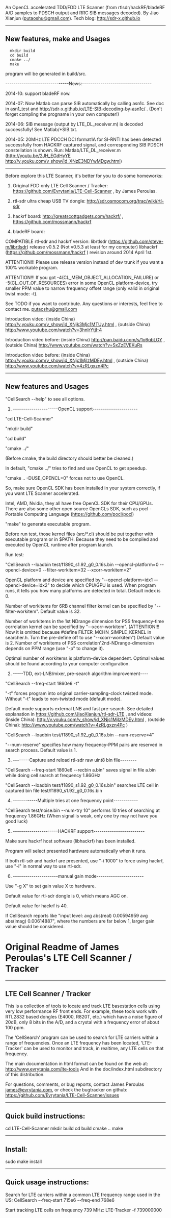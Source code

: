 An OpenCL accelerated TDD/FDD LTE Scanner (from rtlsdr/hackRF/bladeRF A/D samples to PDSCH output and RRC SIB messages decoded). By Jiao Xianjun (putaoshu@gmail.com). Tech blog: http://sdr-x.github.io

----------------------------------------------------------------------
New features, make and Usages
----------------------------------------------------------------------

      mkdir build
      cd build
      cmake ../
      make

program will be generated in build/src.

-------------------------------News:----------------------------------

2014-10: support bladeRF now.

2014-07: Now Matlab can parse SIB automatically by calling asn1c. See doc in asn1_test and http://sdr-x.github.io/LTE-SIB-decoding-by-asn1c/ . (Don't forget compling the progname in your own computer!)

2014-06: SIB message (output by LTE_DL_receiver.m) is decoded successfully! See Matlab/*SIB.txt.

2014-05: 20MHz LTE PDCCH DCI format1A for SI-RNTI has been detected successfully from HACKRF captured signal, and corresponding SIB PDSCH constellation is shown. Run: Matlab/LTE_DL_receiver.m
 (http://youtu.be/2JH_EGdHyYE  http://v.youku.com/v_show/id_XNzE3NDYwMDgw.html)

----------------------------------------------------------------------

Before explore this LTE Scanner, it's better for you to do some homeworks:

1. Original FDD only LTE Cell Scanner / Tracker: https://github.com/Evrytania/LTE-Cell-Scanner , by James Peroulas.

2. rtl-sdr ultra cheap USB TV dongle: http://sdr.osmocom.org/trac/wiki/rtl-sdr

3. hackrf board: http://greatscottgadgets.com/hackrf/ , https://github.com/mossmann/hackrf

4. bladeRF board: 

COMPATIBLE rtl-sdr and hackrf version:
librtlsdr (https://github.com/steve-m/librtlsdr) release v0.5.2 (Not v0.5.3 at least for my computer)
libhackrf (https://github.com/mossmann/hackrf  ) revision around 2014 April 1st.

ATTENTION!!! Please use release version instead of dev trunk if you want a 100% workable program.

ATTENTION!!! If you got -4(CL_MEM_OBJECT_ALLOCATION_FAILURE) or -5(CL_OUT_OF_RESOURCES) error in some OpenCL platform-device, try smaller PPM value to narrow frequency offset range (only valid in original twist mode: -t).

See TODO if you want to contribute. Any questions or interests, feel free to contact me. putaoshu@gmail.com

Introduction video: (inside China) http://v.youku.com/v_show/id_XNjk3Mjc1MTUy.html ,
(outside China) http://www.youtube.com/watch?v=3hnlrYtjI-4

Introduction video before: (inside China) http://pan.baidu.com/s/1o6qbLGY ,
(outside China) http://www.youtube.com/watch?v=SxZzEVEKuRs

Introduction video before: (inside China) http://v.youku.com/v_show/id_XNjc1MjIzMDEy.html ,
(outside China) http://www.youtube.com/watch?v=4zRLgxzn4Pc

----------------------------------------------------------------------
New features and Usages
----------------------------------------------------------------------

"CellSearch --help" to see all options.

1. ----------------------OpenCL support----------------------

"cd LTE-Cell-Scanner"

"mkdir build"

"cd build"

"cmake ../"

(Before cmake, the build directory should better be cleaned.)

In default, "cmake ../" tries to find and use OpenCL to get speedup.

"cmake .. -DUSE_OPENCL=0" forces not to use OpenCL.

So, make sure OpenCL SDK has been installed in your system correctly, if you want LTE Scanner accelerated.

Intel, AMD, Nvidia, they all have free OpenCL SDK for their CPU/GPUs. There are also some other open source OpenCLs SDK,
such as pocl - Portable Computing Language (https://github.com/pocl/pocl)

"make" to generate executable program.

Before run test, those kernel files (src/*.cl) should be put together with executable program or in $PATH.
Because they need to be compiled and executed by OpenCL runtime after program launch.

Run test:

"CellSearch --loadbin test/f1890_s1.92_g0_0.16s.bin --opencl-platform=0 --opencl-device=0 --filter-workitem=32 --xcorr-workitem=2"

OpenCL platform and device are specified by "--opencl-platform=idx1 --opencl-device=idx2" to decide which CPU/GPU is used.
When program runs, it tells you how many platforms are detected in total. Default index is 0.

Number of workitems for 6RB channel filter kernel can be specified by "--filter-workitem". Default value is 32.

Number of workitems in the 1st NDrange dimension for PSS frequency-time correlation kernel can be specified by "--xcorr-workitem".
(ATTENTION!!! Now it is omitted because #define FILTER_MCHN_SIMPLE_KERNEL in searcher.h. Turn the pre-define off to use "--xcorr-workitem")
Default value is 2. Number of workitems of PSS correlation'2nd-NDrange-dimension depends on PPM range (use "-p" to change it).

Optimal number of workitems is platform-device dependent. Optimal values should be found according to your computer configuration.

2. -----TDD, ext-LNB/mixer, pre-search algorithm improvement----

"CellSearch --freq-start 1860e6 -t"

"-t" forces program into original carrier-sampling-clock twisted mode. Without "-t" leads to non-twisted mode (default mode).

Default mode supports external LNB and fast pre-search.
See detailed explanation in https://github.com/JiaoXianjun/rtl-sdr-LTE , and videos: (inside China): http://v.youku.com/v_show/id_XNjc1MjIzMDEy.html ,
 (outside China): http://www.youtube.com/watch?v=4zRLgxzn4Pc )

"CellSearch --loadbin test/f1890_s1.92_g0_0.16s.bin --num-reserve=4"

"--num-reserve" specifies how many frequency-PPM pairs are reserved in search process. Default value is 1.

3. --------Capture and reload rtl-sdr raw uint8 bin file--------

"CellSearch --freq-start 1860e6 --recbin a.bin" saves signal in file a.bin while doing cell search at frequency 1.86GHz

"CellSearch --loadbin test/f1890_s1.92_g0_0.16s.bin" searches LTE cell in captured bin file test/f1890_s1.92_g0_0.16s.bin

4. ------------Multiple tries at one frequency point------------

"CellSearch test/noise.bin --num-try 10" performs 10 tries of searching at frequency 1.86GHz (When signal is weak, only one try may not have you good luck)

5. ----------------------HACKRF support-------------------------

Make sure hackrf host software (libhackrf) has been installed.

Program will select presented hardware automatically when it runs.

If both rtl-sdr and hackrf are presented, use "-i 1000" to force using hackrf, use "-i" in normal way to use rtl-sdr.

6. ----------------------manual gain mode-----------------------

Use "-g X" to set gain value X to hardware.

Default value for rtl-sdr dongle is 0, which means AGC on.

Default value for hackrf is 40.

If CellSearch reports like "input level: avg abs(real) 0.00594959 avg abs(imag) 0.00614887", where the numbers are far below 1, larger gain value should be considered.

Original Readme of James Peroulas's LTE Cell Scanner / Tracker
========================================================================

--------------------------
LTE Cell Scanner / Tracker
--------------------------

This is a collection of tools to locate and track LTE basestation cells using
very low performance RF front ends. For example, these tools work with RTL2832
based dongles (E4000, R820T, etc.) which have a noise figure of 20dB, only 8
bits in the A/D, and a crystal with a frequency error of about 100 ppm.

The 'CellSearch' program can be used to search for LTE carriers within a range
of frequencies.  Once an LTE frequency has been located, 'LTE-Tracker' can be
used to monitor and track, in realtime, any LTE cells on that frequency.

The main documentation in html format can be found on the web at:
  http://www.evrytania.com/lte-tools
And in the doc/index.html subdirectory of this distribution.

For questions, comments, or bug reports, contact James Peroulas
james@evrytania.com, or check the bugtracker on github:
  https://github.com/Evrytania/LTE-Cell-Scanner/issues

------
Quick build instructions:
------
  cd LTE-Cell-Scanner
  mkdir build
  cd build
  cmake ..
  make

------
Install:
------
  sudo make install

------
Quick usage instructions:
------

Search for LTE carriers within a common LTE frequency range used in the US:
  CellSearch --freq-start 715e6 --freq-end 768e6

Start tracking LTE cells on frequency 739 MHz:
  LTE-Tracker -f 739000000

